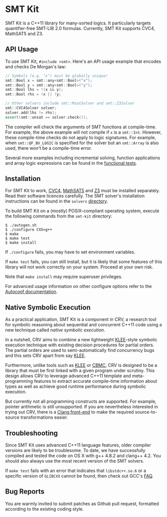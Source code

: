 # SMT Kit

SMT Kit is a C++11 library for many-sorted logics. It particularly
targets quantifier-free SMT-LIB 2.0 formulas. Currently, SMT Kit
supports CVC4, MathSAT5 and Z3.

## API Usage

To use SMT Kit, `#include <smt>`. Here's an API usage example that
encodes and checks De Morgan's law:

```C++
// Symbols (e.g. "x") must be globally unique!
smt::Bool x = smt::any<smt::Bool>("x");
smt::Bool y = smt::any<smt::Bool>("y");
smt::Bool lhs = !(x && y);
smt::Bool rhs = !x || !y;

// Other solvers include smt::MsatSolver and smt::Z3Solver 
smt::CVC4Solver solver;
solver.add(lhs != rhs);
assert(smt::unsat == solver.check());
```

The compiler will check the arguments of SMT functions at compile-time.
For example, the above example will not compile if `x` is a `smt::Int`.
However, these compile-time checks do not apply to logic signatures.
For example, when `smt::QF_BV_LOGIC` is specified for the solver but
an `smt::Array` is also used, there won't be a compile-time error.

Several more examples including incremental solving, function applications
and array logic expressions can be found in the [functional tests][api].

[api]: https://github.com/ahorn/smt-kit/blob/master/test/smt_functional_test.cpp

## Installation

For SMT Kit to work, [CVC4][cvc4], [MathSAT5][msat] and [Z3][z3] must be installed
separately. Read their software licences carefully. The SMT solver's installation
instructions can be found in the `solvers` [directory][solvers].

To build SMT Kit on a (mostly) POSIX-compliant operating system,
execute the following commands from the `smt-kit` directory:

    $ ./autogen.sh
    $ ./configure CXX=g++
    $ make
    $ make test
    $ make install

If `./configure` fails, you may have to set environment variables.

If `make test` fails, you can still install, but it is likely that some
features of this library will not work correctly on your system.
Proceed at your own risk.

Note that `make install` may require superuser privileges.

For advanced usage information on other configure options refer to the
[Autoconf documentation][autoconf].

[autoconf]: http://www.gnu.org/software/autoconf/
[cvc4]: http://cvc4.cs.nyu.edu/
[msat]: http://mathsat.fbk.eu/
[z3]: http://z3.codeplex.com/
[solvers]: https://github.com/ahorn/smt-kit/tree/master/solvers

## Native Symbolic Execution 

As a practical application, SMT Kit is a component in CRV, a research
tool for symbolic reasoning about sequential and concurrent C++11 code
using a new technique called <em>native symbolic execution</em>.

In a nutshell, CRV aims to combine a new lightweight [KLEE][klee]-style
symbolic execution technique with existing decision procedures for
partial orders. The partial orders are used to semi-automatically
find concurrency bugs and this sets CRV apart from say [KLEE][klee].

Furthermore, unlike tools such as [KLEE][klee] or [CBMC][cbmc], CRV
is designed to be a library that must be first linked with a given
program under scrutiny. This design allows CRV to leverage advanced C++11
template and meta-programming features to extract accurate
compile-time information about types as well as achieve good
runtime performance during symbolic execution.

But currently not all programming constructs are supported. For example,
pointer arithmetic is still unsupported. If you are nevertheless
interested in trying out CRV, there is a [Clang front-end][clang-crv]
to make the required source-to-source transformations easier.

[performance-tests]: https://github.com/ahorn/smt-kit/blob/master/test/crv_performance_test.cpp
[clang-crv]: https://github.com/ahorn/clang-crv
[klee]: http://klee.github.io/klee/
[cbmc]: http://www.cprover.org/cbmc/

## Troubleshooting

Since SMT Kit uses advanced C++11 language features, older compiler
versions are likely to be troublesome. To date, we have successfully
compiled and tested the code on OS X with g++ 4.8.2 and clang++ 4.2.
You should also always use the most recent version of the SMT solvers.

If `make test` fails with an error that indicates that `libstdc++.so.6`
or a specific version of `GLIBCXX` cannot be found, then check out GCC's
[FAQ][libstdcxx-faq].

[libstdcxx-faq]: http://gcc.gnu.org/onlinedocs/libstdc++/faq.html#faq.how_to_set_paths

## Bug Reports

You are warmly invited to submit patches as Github pull request,
formatted according to the existing coding style.
